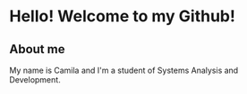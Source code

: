 # Hello! Welcome to my Github!


## About me
My name is Camila and I'm a student of Systems Analysis and Development.
